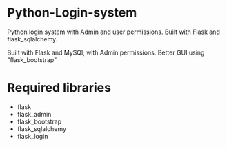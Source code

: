 # Python-Login-system
Python login system with Admin and user permissions. Built with Flask and flask_sqlalchemy.

Built with Flask and MySQl, with Admin permissions. Better GUI using "flask_bootstrap"


# Required libraries
- flask
- flask_admin
- flask_bootstrap
- flask_sqlalchemy
- flask_login
